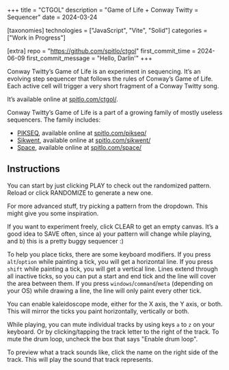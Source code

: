 +++
title = "CTGOL"
description = "Game of Life + Conway Twitty = Sequencer"
date = 2024-03-24

[taxonomies]
technologies = ["JavaScript", "Vite", "Solid"]
categories = ["Work in Progress"]

[extra]
repo = "https://github.com/spitlo/ctgol"
first_commit_time = 2024-06-09
first_commit_message = "Hello, Darlin'"
+++

Conway Twitty’s Game of Life is an experiment in sequencing. It’s an evolving step sequencer that follows the rules of Conway’s Game of Life. Each active cell will trigger a very short fragment of a Conway Twitty song.

It’s available online at [spitlo.com/ctgol/](https://spitlo.com/ctgol/).

Conway Twitty’s Game of Life is a part of a growing family of mostly useless sequencers. The family includes:
 - [PIKSEQ](/code/pikseq/), available online at [spitlo.com/pikseq/](https://spitlo.com/pikseq/)
 - [Sikwent](/code/sikwent/), available online at [spitlo.com/sikwent/](https://spitlo.com/sikwent/)
 - [Space](/code/space/), available online at [spitlo.com/space/](https://spitlo.com/space/)

## Instructions

You can start by just clicking PLAY to check out the randomized pattern. Reload or click RANDOMIZE to generate a new one.

For more advanced stuff, try picking a pattern from the dropdown. This might give you some inspiration.

If you want to experiment freely, click CLEAR to get an empty canvas. It’s a good idea to SAVE often, since a) your pattern will change while playing, and b) this is a pretty buggy sequencer :)

To help you place ticks, there are some keyboard modifiers. If you press `alt`/`option` while painting a tick, you will get a horizontal line. If you press `shift` while painting a tick, you will get a vertical line. Lines extend through all inactive ticks, so you can put a start and end tick and the line will cover the area between them. If you press `windows`/`command`/`meta` (depending on your OS) while drawing a line, the line will only paint every other tick.

You can enable kaleidoscope mode, either for the X axis, the Y axis, or both. This will mirror the ticks you paint horizontally, vertically or both.

While playing, you can mute individual tracks by using keys `a` to `z` on your keyboard. Or by clicking/tapping the track letter to the right of the track. To mute the drum loop, uncheck the box that says "Enable drum loop".

To preview what a track sounds like, click the name on the right side of the track. This will play the sound that track represents.
